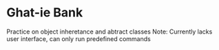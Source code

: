 # Ghat-ie Bank
Practice on object inheretance and abtract classes
Note: Currently lacks user interface, can only run predefined commands
